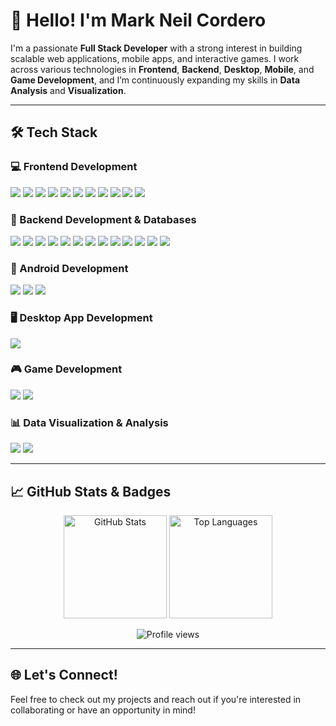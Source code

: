 # 👋 Hello! I'm Mark Neil Cordero

I'm a passionate **Full Stack Developer** with a strong interest in building scalable web applications, mobile apps, and interactive games. I work across various technologies in **Frontend**, **Backend**, **Desktop**, **Mobile**, and **Game Development**, and I’m continuously expanding my skills in **Data Analysis** and **Visualization**.

---

## 🛠️ Tech Stack

### 💻 Frontend Development
<p>
  <a href="https://developer.mozilla.org/en-US/docs/Web/HTML"><img src="https://img.shields.io/badge/HTML5-E34F26?logo=html5&logoColor=white" /></a>
  <a href="https://developer.mozilla.org/en-US/docs/Web/CSS"><img src="https://img.shields.io/badge/CSS3-1572B6?logo=css3&logoColor=white" /></a>
  <a href="https://developer.mozilla.org/en-US/docs/Web/JavaScript"><img src="https://img.shields.io/badge/JavaScript-F7DF1E?logo=javascript&logoColor=black" /></a>
  <a href="https://www.typescriptlang.org/"><img src="https://img.shields.io/badge/TypeScript-3178C6?logo=typescript&logoColor=white" /></a>
  <a href="https://getbootstrap.com/"><img src="https://img.shields.io/badge/Bootstrap-7952B3?logo=bootstrap&logoColor=white" /></a>
  <a href="https://tailwindcss.com/"><img src="https://img.shields.io/badge/Tailwind_CSS-38B2AC?logo=tailwind-css&logoColor=white" /></a>
  <a href="https://jquery.com/"><img src="https://img.shields.io/badge/jQuery-0769AD?logo=jquery&logoColor=white" /></a>
  <a href="https://reactjs.org/"><img src="https://img.shields.io/badge/React-61DAFB?logo=react&logoColor=black" /></a>
  <a href="https://vuejs.org/"><img src="https://img.shields.io/badge/Vue.js-4FC08D?logo=vue.js&logoColor=white" /></a>
  <a href="https://nextjs.org/"><img src="https://img.shields.io/badge/Next.js-000000?logo=next.js&logoColor=white" /></a>
  <a href="https://nuxt.com/"><img src="https://img.shields.io/badge/Nuxt.js-00DC82?logo=nuxt.js&logoColor=white" /></a>
</p>

### 🧠 Backend Development & Databases
<p>
  <a href="https://www.php.net/"><img src="https://img.shields.io/badge/PHP-777BB4?logo=php&logoColor=white" /></a>
  <a href="https://www.mysql.com/"><img src="https://img.shields.io/badge/MySQL-4479A1?logo=mysql&logoColor=white" /></a>
  <a href="https://www.sqlite.org/"><img src="https://img.shields.io/badge/SQLite-003B57?logo=sqlite&logoColor=white" /></a>
  <a href="https://firebase.google.com/"><img src="https://img.shields.io/badge/Firebase-FFCA28?logo=firebase&logoColor=black" /></a>
  <a href="https://www.mongodb.com/"><img src="https://img.shields.io/badge/MongoDB-47A248?logo=mongodb&logoColor=white" /></a>
  <a href="https://laravel.com/"><img src="https://img.shields.io/badge/Laravel-FF2D20?logo=laravel&logoColor=white" /></a>
  <a href="https://backpackforlaravel.com/"><img src="https://img.shields.io/badge/Backpack-3C3C3C?logo=laravel&logoColor=white" /></a>
  <a href="https://nodejs.org/"><img src="https://img.shields.io/badge/Node.js-339933?logo=node.js&logoColor=white" /></a>
  <a href="https://expressjs.com/"><img src="https://img.shields.io/badge/Express.js-000000?logo=express&logoColor=white" /></a>
  <a href="https://jestjs.io/"><img src="https://img.shields.io/badge/Jest-C21325?logo=jest&logoColor=white" /></a>
  <a href="https://phpunit.de/"><img src="https://img.shields.io/badge/PHPUnit-6C7790?logo=php&logoColor=white" /></a>
  <a href="https://hoppscotch.io/"><img src="https://img.shields.io/badge/Hoppscotch-009688?logo=hoppscotch&logoColor=white" /></a>
  <a href="https://www.postman.com/"><img src="https://img.shields.io/badge/Postman-FF6C37?logo=postman&logoColor=white" /></a>
</p>

### 📱 Android Development
<p>
  <a href="https://reactnative.dev/"><img src="https://img.shields.io/badge/React_Native-61DAFB?logo=react&logoColor=black" /></a>
  <a href="https://expo.dev/"><img src="https://img.shields.io/badge/Expo_Go-000020?logo=expo&logoColor=white" /></a>
  <a href="https://docs.expo.dev/eas/"><img src="https://img.shields.io/badge/EAS_Build-4630EB?logo=expo&logoColor=white" /></a>
</p>

### 🖥️ Desktop App Development
<p>
  <a href="https://www.electronjs.org/"><img src="https://img.shields.io/badge/Electron-47848F?logo=electron&logoColor=white" /></a>
</p>

### 🎮 Game Development
<p>
  <a href="https://phaser.io/"><img src="https://img.shields.io/badge/Phaser-2E3A59?logo=phaser&logoColor=white" /></a>
  <a href="https://create.roblox.com/"><img src="https://img.shields.io/badge/Roblox_Studio-000000?logo=roblox&logoColor=white" /></a>
</p>

### 📊 Data Visualization & Analysis
<p>
  <a href="https://www.chartjs.org/"><img src="https://img.shields.io/badge/Chart.js-FF6384?logo=chart.js&logoColor=white" /></a>
  <a href="https://danfo.jsdata.org/"><img src="https://img.shields.io/badge/Danfo.js-222222?logo=data:image/svg+xml;base64,PHN2ZyBmaWxsPSJ3aGl0ZSIgdmVyc2lvbj0iMSIgaGVpZ2h0PSIxNiIgd2lkdGg9IjE2IiB4bWxucz0iaHR0cDovL3d3dy53My5vcmcvMjAwMC9zdmciPjxjaXJjbGUgY3g9IjgiIGN5PSI4IiByPSI4IiBmaWxsPSIjMjk3YmZlIi8+PC9zdmc+" /></a>
</p>

---

## 📈 GitHub Stats & Badges

<p align="center">
  <img src="https://github-readme-stats.vercel.app/api?username=markneilcordero&show_icons=true&theme=react" alt="GitHub Stats" height="165" />
  <img src="https://github-readme-stats.vercel.app/api/top-langs/?username=markneilcordero&layout=compact&theme=react" alt="Top Languages" height="165" />
</p>

<p align="center">
  <img src="https://komarev.com/ghpvc/?username=markneilcordero&label=Profile%20views&color=0e75b6&style=flat" alt="Profile views" />
</p>

---

## 🌐 Let's Connect!

Feel free to check out my projects and reach out if you're interested in collaborating or have an opportunity in mind!
